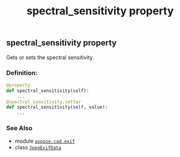﻿---
title: spectral_sensitivity property
second_title: Aspose.CAD for Python via .NET API References
description: 
type: docs
weight: 1200
url: /python-net/aspose.cad.exif/jpegexifdata/spectral_sensitivity/
is_root: false
---

## spectral_sensitivity property


Gets or sets the spectral sensitivity.
### Definition:
```python
@property
def spectral_sensitivity(self):
    ...
@spectral_sensitivity.setter
def spectral_sensitivity(self, value):
    ...
```

### See Also
* module [`aspose.cad.exif`](../../)
* class [`JpegExifData`](/cad/python-net/aspose.cad.exif/jpegexifdata)
